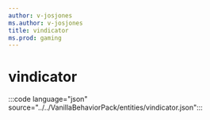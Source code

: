 ```yaml
---
author: v-josjones
ms.author: v-josjones
title: vindicator
ms.prod: gaming
---
```


# vindicator

:::code language="json" source="../../VanillaBehaviorPack/entities/vindicator.json":::